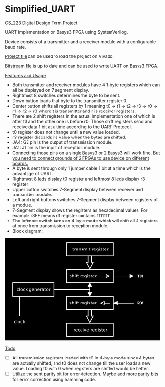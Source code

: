 # Simplified_UART
CS_223 Digital Design Term Project <br>

UART implementation on Basys3 FPGA using SystemVerilog. <br>

Device consists of a transmitter and a receiver module with a configurable baud rate. <br>

<a href=https://github.com/mHuseyin0/Simplified_UART/blob/main/Term_Project.xpr>Project file</a> can be used
to load the project on Vivado. <br>

<a href=https://github.com/mHuseyin0/Simplified_UART/blob/main/Term_Project.runs/impl_1/UART.bit>Bitstream file</a> is up
to date and can be used to write UART on Basys3 FPGA. <br>

<ins>Features and Usage</ins>
* Both transmitter and receiver modules have 4 1-byte registers which can all be displayed on 7 segment display.
* Rightmost 8 switches determines the byte to be sent.
* Down button loads that byte to the transmitter register 0.
* Center button shifts all registers by 1 meaning t0 -> t1 -> t2 -> t3 -> r0 -> r1 -> r2 -> r3 where t is transmitter and r is receiver registers.
* There are 2 shift registers in the actual implementation one of which is after t3 and the other one is before r0. Those shift registers send and receive data 1 bit at a time according to the UART Protocol.
* t0 register does not change until a new value loaded.
* r3 register discards its value when the bytes are shifted.
* JA4: G2 pin is the output of transmission module.
* JA1: J1 pin is the input of reception module.
* Connecting those pins on a single Basys3 or 2 Basys3 will work fine. <ins>But you need to connect grounds of 2 FPGAs to use device on different boards.</ins>
* A byte is sent through only 1 jumper cable 1 bit at a time which is the advantage of UART.
* Rightmost 8 leds display t0 register and leftmost 8 leds display r3 register.
* Upper button switches 7-Segment display between receiver and transmitter module.
* Left and right buttons switches 7-Segment display between registers of a module.
* 7-Segment display shows the registers as hexadecimal values. For example r3FF means r3 register contains 11111111.
* The leftmost switch turns on 4-byte mode which will shift all 4 registers at once from transmission to reception module.
* Block diagram: <br>

![alt text](Block_Diagram.png)

<ins>Todo</ins>
- [ ] All transmission registers loaded with t0 in 4-byte mode since 4 bytes are actually shifted, and t0 does not change
till the user loads a new value. Loading t0 with 0 when registers are shifted would be better.
- [ ] Utilize the sent parity bit for error detection. Maybe add more parity bits for error correction using hamming code.
